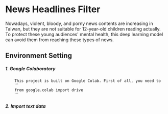 # News Headlines Filter
Nowadays, violent, bloody, and porny news contents are increasing in Taiwan, but they are not suitable for 12-year-old children reading actually. To protect these young audiences' mental health, this deep learning model can avoid them from reaching these types of news.

## Environment Setting
 ##### 1. Google Colaboratory
        This project is built on Google Colab. First of all, you need to 
        ˋˋˋ
        from google.colab import drive
        ˋˋˋ
 ##### 2. Import text data
